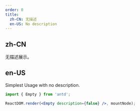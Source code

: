 ```yaml
---
order: 0
title:
  zh-CN: 无描述
  en-US: No description
---
```


## zh-CN

无描述展示。

## en-US

Simplest Usage with no description.

```jsx
import { Empty } from 'antd';

ReactDOM.render(<Empty description={false} />, mountNode);
```
